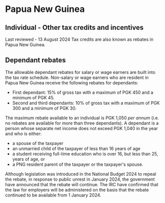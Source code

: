 # Papua New Guinea
## Individual - Other tax credits and incentives
Last reviewed - 13 August 2024
Tax credits are also known as rebates in Papua New Guinea.
## Dependant rebates
The allowable dependant rebates for salary or wage earners are built into the tax rate schedule. Non-salary or wage earners who are resident in Papua New Guinea receive the following rebates for dependants:
  * First dependant: 15% of gross tax with a maximum of PGK 450 and a minimum of PGK 45.
  * Second and third dependants: 10% of gross tax with a maximum of PGK 300 and a minimum of PGK 30.


The maximum rebate available to an individual is PGK 1,050 _per annum_ (i.e. no rebates are available for more than three dependants).
A dependant is a person whose separate net income does not exceed PGK 1,040 in the year and who is either:
  * a spouse of the taxpayer
  * an unmarried child of the taxpayer of less than 16 years of age
  * a student receiving full-time education who is over 16, but less than 25, years of age, or
  * a PNG resident parent of the taxpayer or the taxpayer's spouse.


Although legislation was introduced in the National Budget 2024 to repeal the rebate, in response to public unrest in January 2024, the government have announced that the rebate will continue. The IRC have confirmed that the law for employers will be administered on the basis that the rebate continued to be available from 1 January 2024. 
